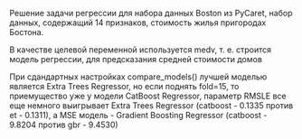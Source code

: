 Решение задачи регрессии для набора данных Boston из PyCaret, набор данных, содержащий 14 признаков, стоимость жилья пригородах Бостона.

В качестве целевой переменной используется medv, т. е. строится модель регрессии, для предсказания средней стоимости домов

При сдандартных настройках compare_models() лучшей моделью является Extra Trees Regressor, но если поднять fold=15, то приемущество уже у модели CatBoost Regressor, параметр RMSLE все еще немного выигрывает Extra Trees Regressor (catboost - 0.1335 против et - 0.1311), а MSE модель - Gradient Boosting Regressor (catboost - 9.8204 против gbr - 9.4530)